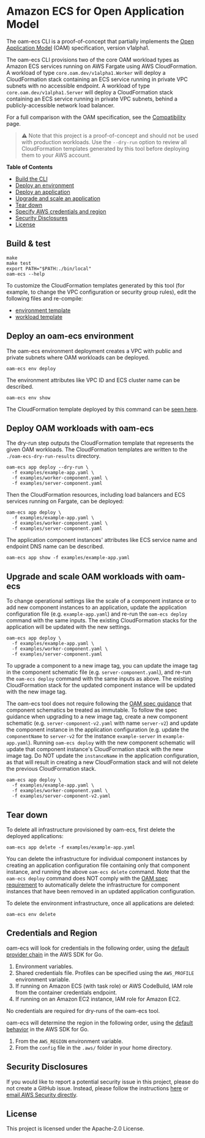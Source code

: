 # Amazon ECS for Open Application Model

The oam-ecs CLI is a proof-of-concept that partially implements the [Open Application Model](https://oam.dev/) (OAM) specification, version v1alpha1.

The oam-ecs CLI provisions two of the core OAM workload types as Amazon ECS services running on AWS Fargate using AWS CloudFormation.  A workload of type `core.oam.dev/v1alpha1.Worker` will deploy a CloudFormation stack containing an ECS service running in private VPC subnets with no accessible endpoint.  A workload of type `core.oam.dev/v1alpha1.Server` will deploy a CloudFormation stack containing an ECS service running in private VPC subnets, behind a publicly-accessible network load balancer.

For a full comparison with the OAM specification, see the [Compatibility](COMPATIBILITY.md) page.

>⚠️ Note that this project is a proof-of-concept and should not be used with production workloads. Use the `--dry-run` option to review all CloudFormation templates generated by this tool before deploying them to your AWS account.

**Table of Contents**

<!-- toc -->

- [Build the CLI](#build--test)
- [Deploy an environment](#deploy-an-oam-ecs-environment)
- [Deploy an application](#deploy-oam-workloads-with-oam-ecs)
- [Upgrade and scale an application](#upgrade-and-scale-oam-workloads-with-oam-ecs)
- [Tear down](#tear-down)
- [Specify AWS credentials and region](#credentials-and-region)
- [Security Disclosures](#security-disclosures)
- [License](#license)

<!-- tocstop -->

## Build & test

```
make
make test
export PATH="$PATH:./bin/local"
oam-ecs --help
```

To customize the CloudFormation templates generated by this tool (for example, to change the VPC configuration or security group rules), edit the following files and re-compile:
* [environment template](templates/environment/cf.yml)
* [workload template](templates/core.oam.dev/cf.yml)

## Deploy an oam-ecs environment

The oam-ecs environment deployment creates a VPC with public and private subnets where OAM workloads can be deployed.

```
oam-ecs env deploy
```

The environment attributes like VPC ID and ECS cluster name can be described.

```
oam-ecs env show
```

The CloudFormation template deployed by this command can be [seen here](templates/environment/cf.yml).

## Deploy OAM workloads with oam-ecs

The dry-run step outputs the CloudFormation template that represents the given OAM workloads.  The CloudFormation templates are written to the `./oam-ecs-dry-run-results` directory.

```
oam-ecs app deploy --dry-run \
  -f examples/example-app.yaml \
  -f examples/worker-component.yaml \
  -f examples/server-component.yaml
```

Then the CloudFormation resources, including load balancers and ECS services running on Fargate, can be deployed:

```
oam-ecs app deploy \
  -f examples/example-app.yaml \
  -f examples/worker-component.yaml \
  -f examples/server-component.yaml
```

The application component instances' attributes like ECS service name and endpoint DNS name can be described.

```
oam-ecs app show -f examples/example-app.yaml
```

## Upgrade and scale OAM workloads with oam-ecs

To change operational settings like the scale of a component instance or to add new component instances to an application, update the application configuration file (e.g. `example-app.yaml`) and re-run the `oam-ecs deploy` command with the same inputs.  The existing CloudFormation stacks for the application will be updated with the new settings.

```
oam-ecs app deploy \
  -f examples/example-app.yaml \
  -f examples/worker-component.yaml \
  -f examples/server-component.yaml
```

To upgrade a component to a new image tag, you can update the image tag in the component schematic file (e.g. `server-component.yaml`), and re-run the `oam-ecs deploy` command with the same inputs as above.  The existing CloudFormation stack for the updated component instance will be updated with the new image tag.

The oam-ecs tool does not require following the [OAM spec guidance](https://github.com/oam-dev/spec/blob/4af9e65769759c408193445baf99eadd93f3426a/6.application_configuration.md#releases) that component schematics be treated as immutable.  To follow the spec guidance when upgrading to a new image tag, create a new component schematic (e.g. `server-component-v2.yaml` with name `server-v2`) and update the component instance in the application configuration (e.g. update the `componentName` to `server-v2` for the instance `example-server` in `example-app.yaml`).  Running `oam-ecs deploy` with the new component schematic will update that component instance's CloudFormation stack with the new image tag.  Do NOT update the `instanceName` in the application configuration, as that will result in creating a new CloudFormation stack and will not delete the previous CloudFormation stack.

```
oam-ecs app deploy \
  -f examples/example-app.yaml \
  -f examples/worker-component.yaml \
  -f examples/server-component-v2.yaml
```

## Tear down

To delete all infrastructure provisioned by oam-ecs, first delete the deployed applications:

```
oam-ecs app delete -f examples/example-app.yaml
```

You can delete the infrastructure for individual component instances by creating an application configuration file containing only that component instance, and running the above `oam-ecs delete` command.  Note that the `oam-ecs deploy` command does NOT comply with the [OAM spec requirement](https://github.com/oam-dev/spec/blob/4af9e65769759c408193445baf99eadd93f3426a/6.application_configuration.md#releases) to automatically delete the infrastructure for component instances that have been removed in an updated application configuration.

To delete the environment infrastructure, once all applications are deleted:

```
oam-ecs env delete
```

## Credentials and Region

oam-ecs will look for credentials in the following order, using the [default provider chain](https://docs.aws.amazon.com/sdk-for-go/v1/developer-guide/configuring-sdk.html#specifying-credentials) in the AWS SDK for Go.

1. Environment variables.
1. Shared credentials file. Profiles can be specified using the `AWS_PROFILE` environment variable.
1. If running on Amazon ECS (with task role) or AWS CodeBuild, IAM role from the container credentials endpoint.
1. If running on an Amazon EC2 instance, IAM role for Amazon EC2.

No credentials are required for dry-runs of the oam-ecs tool.

oam-ecs will determine the region in the following order, using the [default behavior](https://docs.aws.amazon.com/sdk-for-go/v1/developer-guide/configuring-sdk.html#specifying-the-region) in the AWS SDK for Go.

1. From the `AWS_REGION` environment variable.
1. From the `config` file in the `.aws/` folder in your home directory.

## Security Disclosures

If you would like to report a potential security issue in this project, please do not create a GitHub issue.  Instead, please follow the instructions [here](https://aws.amazon.com/security/vulnerability-reporting/) or [email AWS Security directly](mailto:aws-security@amazon.com).

## License

This project is licensed under the Apache-2.0 License.
